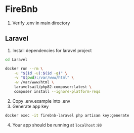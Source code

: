 # FireBnb

1. Verify .env in main directory

## Laravel

1. Install dependencies for laravel project 
```bash
cd Laravel
```
```bash
docker run --rm \
    -u "$(id -u):$(id -g)" \
    -v "$(pwd):/var/www/html" \
    -w /var/www/html \
    laravelsail/php82-composer:latest \
    composer install --ignore-platform-reqs
```
2. Copy .env.example into .env
3. Generate app key 
```bash 
docker exec -it firebnb-laravel php artisan key:generate
```
4. Your app should be running at `localhost:80` 

